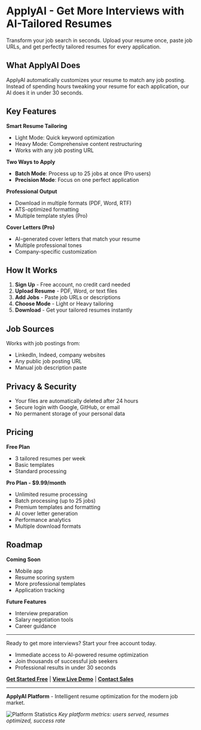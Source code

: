 # ApplyAI - Get More Interviews with AI-Tailored Resumes

Transform your job search in seconds. Upload your resume once, paste job URLs, and get perfectly tailored resumes for every application.

## What ApplyAI Does

ApplyAI automatically customizes your resume to match any job posting. Instead of spending hours tweaking your resume for each application, our AI does it in under 30 seconds.

## Key Features

**Smart Resume Tailoring**
- Light Mode: Quick keyword optimization
- Heavy Mode: Comprehensive content restructuring
- Works with any job posting URL

**Two Ways to Apply**
- **Batch Mode**: Process up to 25 jobs at once (Pro users)
- **Precision Mode**: Focus on one perfect application

**Professional Output**
- Download in multiple formats (PDF, Word, RTF)
- ATS-optimized formatting
- Multiple template styles (Pro)

**Cover Letters (Pro)**
- AI-generated cover letters that match your resume
- Multiple professional tones
- Company-specific customization

## How It Works

1. **Sign Up** - Free account, no credit card needed
2. **Upload Resume** - PDF, Word, or text files
3. **Add Jobs** - Paste job URLs or descriptions
4. **Choose Mode** - Light or Heavy tailoring
5. **Download** - Get your tailored resumes instantly

## Job Sources

Works with job postings from:
- LinkedIn, Indeed, company websites
- Any public job posting URL
- Manual job description paste

## Privacy & Security

- Your files are automatically deleted after 24 hours
- Secure login with Google, GitHub, or email
- No permanent storage of your personal data

## Pricing

**Free Plan**
- 3 tailored resumes per week
- Basic templates
- Standard processing

**Pro Plan - $9.99/month**
- Unlimited resume processing
- Batch processing (up to 25 jobs)
- Premium templates and formatting
- AI cover letter generation
- Performance analytics
- Multiple download formats

## Roadmap

**Coming Soon**
- Mobile app
- Resume scoring system
- More professional templates
- Application tracking

**Future Features**
- Interview preparation
- Salary negotiation tools
- Career guidance

---

Ready to get more interviews? Start your free account today.
- Immediate access to AI-powered resume optimization
- Join thousands of successful job seekers
- Professional results in under 30 seconds

[**Get Started Free**](https://applyai.com/signup) | [**View Live Demo**](https://applyai.com/demo) | [**Contact Sales**](https://applyai.com/contact)

---

**ApplyAI Platform** - Intelligent resume optimization for the modern job market.

![Platform Statistics](./assets/platform-stats.gif)
*Key platform metrics: users served, resumes optimized, success rate*

